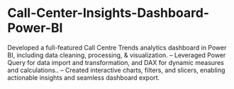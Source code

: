 # Call-Center-Insights-Dashboard-Power-BI
 Developed a full-featured Call Centre Trends analytics dashboard in Power BI, including data cleaning, processing,
& visualization.
– Leveraged Power Query for data import and transformation, and DAX for dynamic measures and calculations..
– Created interactive charts, filters, and slicers, enabling actionable insights and seamless dashboard export.
 
